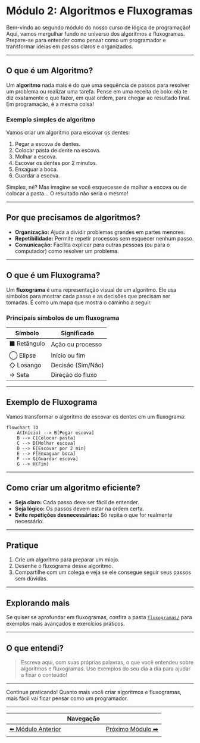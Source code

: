 # Módulo 2: Algoritmos e Fluxogramas

Bem-vindo ao segundo módulo do nosso curso de lógica de programação! Aqui, vamos mergulhar fundo no universo dos algoritmos e fluxogramas. Prepare-se para entender como pensar como um programador e transformar ideias em passos claros e organizados.

---

## O que é um Algoritmo?

Um **algoritmo** nada mais é do que uma sequência de passos para resolver um problema ou realizar uma tarefa. Pense em uma receita de bolo: ela te diz exatamente o que fazer, em qual ordem, para chegar ao resultado final. Em programação, é a mesma coisa!

### Exemplo simples de algoritmo

Vamos criar um algoritmo para escovar os dentes:

1. Pegar a escova de dentes.
2. Colocar pasta de dente na escova.
3. Molhar a escova.
4. Escovar os dentes por 2 minutos.
5. Enxaguar a boca.
6. Guardar a escova.

Simples, né? Mas imagine se você esquecesse de molhar a escova ou de colocar a pasta... O resultado não seria o mesmo!

---

## Por que precisamos de algoritmos?

- **Organização:** Ajuda a dividir problemas grandes em partes menores.
- **Repetibilidade:** Permite repetir processos sem esquecer nenhum passo.
- **Comunicação:** Facilita explicar para outras pessoas (ou para o computador) como resolver um problema.

---

## O que é um Fluxograma?

Um **fluxograma** é uma representação visual de um algoritmo. Ele usa símbolos para mostrar cada passo e as decisões que precisam ser tomadas. É como um mapa que mostra o caminho a seguir.

### Principais símbolos de um fluxograma

| Símbolo         | Significado         |
|-----------------|--------------------|
| ⬛ Retângulo    | Ação ou processo   |
| ◯ Elipse        | Início ou fim      |
| ◇ Losango       | Decisão (Sim/Não)  |
| → Seta          | Direção do fluxo   |

---

## Exemplo de Fluxograma

Vamos transformar o algoritmo de escovar os dentes em um fluxograma:

```mermaid
flowchart TD
    A(Início) --> B[Pegar escova]
    B --> C[Colocar pasta]
    C --> D[Molhar escova]
    D --> E[Escovar por 2 min]
    E --> F[Enxaguar boca]
    F --> G[Guardar escova]
    G --> H(Fim)
```

---

## Como criar um algoritmo eficiente?

- **Seja claro:** Cada passo deve ser fácil de entender.
- **Seja lógico:** Os passos devem estar na ordem certa.
- **Evite repetições desnecessárias:** Só repita o que for realmente necessário.

---

## Pratique

1. Crie um algoritmo para preparar um miojo.
2. Desenhe o fluxograma desse algoritmo.
3. Compartilhe com um colega e veja se ele consegue seguir seus passos sem dúvidas.

---

## Explorando mais

Se quiser se aprofundar em fluxogramas, confira a pasta [`fluxogramas/`](./fluxogramas/README.md) para exemplos mais avançados e exercícios práticos.

---

## O que entendi?

> Escreva aqui, com suas próprias palavras, o que você entendeu sobre algoritmos e fluxogramas. Use exemplos do seu dia a dia para ajudar a fixar o conteúdo!

---

Continue praticando! Quanto mais você criar algoritmos e fluxogramas, mais fácil vai ficar pensar como um programador.

---

|   | Navegação |   |
|:-:|:----------|:-:|
| [⬅️ Módulo Anterior](../modulo-01-introducao/README.md) |  | [Próximo Módulo ➡️](../modulo-03-variaveis-tipos/README.md) |
